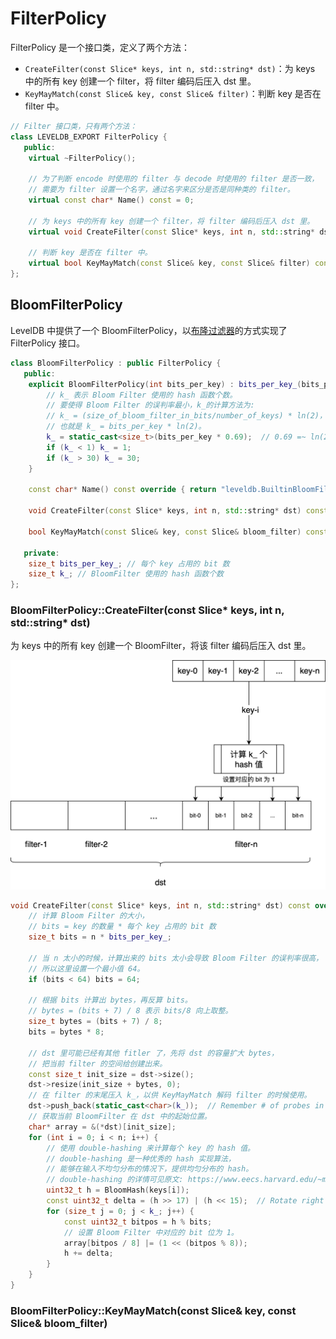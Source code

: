 # FilterPolicy 

FilterPolicy 是一个接口类，定义了两个方法：

- `CreateFilter(const Slice* keys, int n, std::string* dst)`：为 keys 中的所有 key 创建一个 filter，将 filter 编码后压入 dst 里。
- `KeyMayMatch(const Slice& key, const Slice& filter)`：判断 key 是否在 filter 中。

```c++
// Filter 接口类，只有两个方法：
class LEVELDB_EXPORT FilterPolicy {
   public:
    virtual ~FilterPolicy();

    // 为了判断 encode 时使用的 filter 与 decode 时使用的 filter 是否一致，
    // 需要为 filter 设置一个名字，通过名字来区分是否是同种类的 filter。
    virtual const char* Name() const = 0;

    // 为 keys 中的所有 key 创建一个 filter，将 filter 编码后压入 dst 里。
    virtual void CreateFilter(const Slice* keys, int n, std::string* dst) const = 0;

    // 判断 key 是否在 filter 中。
    virtual bool KeyMayMatch(const Slice& key, const Slice& filter) const = 0;
};
```

## BloomFilterPolicy

LevelDB 中提供了一个 BloomFilterPolicy，以[布隆过滤器](https://zh.wikipedia.org/wiki/%E5%B8%83%E9%9A%86%E8%BF%87%E6%BB%A4%E5%99%A8)的方式实现了 FilterPolicy 接口。

```c++
class BloomFilterPolicy : public FilterPolicy {
   public:
    explicit BloomFilterPolicy(int bits_per_key) : bits_per_key_(bits_per_key) {
        // k_ 表示 Bloom Filter 使用的 hash 函数个数。
        // 要使得 Bloom Filter 的误判率最小，k_的计算方法为:
        // k_ = (size_of_bloom_filter_in_bits/number_of_keys) * ln(2)，
        // 也就是 k_ = bits_per_key * ln(2)。
        k_ = static_cast<size_t>(bits_per_key * 0.69);  // 0.69 =~ ln(2)
        if (k_ < 1) k_ = 1;
        if (k_ > 30) k_ = 30;
    }

    const char* Name() const override { return "leveldb.BuiltinBloomFilter2"; }

    void CreateFilter(const Slice* keys, int n, std::string* dst) const override;

    bool KeyMayMatch(const Slice& key, const Slice& bloom_filter) const override;

   private:
    size_t bits_per_key_; // 每个 key 占用的 bit 数
    size_t k_; // BloomFilter 使用的 hash 函数个数
};
```

### BloomFilterPolicy::CreateFilter(const Slice* keys, int n, std::string* dst)

为 keys 中的所有 key 创建一个 BloomFilter，将该 filter 编码后压入 dst 里。

![BloomFilterPolicy](./image/BloomFilterPolicy.png)

```c++
void CreateFilter(const Slice* keys, int n, std::string* dst) const override {
    // 计算 Bloom Filter 的大小，
    // bits = key 的数量 * 每个 key 占用的 bit 数
    size_t bits = n * bits_per_key_;

    // 当 n 太小的时候，计算出来的 bits 太小会导致 Bloom Filter 的误判率很高，
    // 所以这里设置一个最小值 64。
    if (bits < 64) bits = 64;

    // 根据 bits 计算出 bytes，再反算 bits。
    // bytes = (bits + 7) / 8 表示 bits/8 向上取整。
    size_t bytes = (bits + 7) / 8;
    bits = bytes * 8;

    // dst 里可能已经有其他 fitler 了，先将 dst 的容量扩大 bytes，
    // 把当前 filter 的空间给创建出来。
    const size_t init_size = dst->size();
    dst->resize(init_size + bytes, 0);
    // 在 filter 的末尾压入 k_，以供 KeyMayMatch 解码 filter 的时候使用。
    dst->push_back(static_cast<char>(k_));  // Remember # of probes in filter
    // 获取当前 BloomFilter 在 dst 中的起始位置。
    char* array = &(*dst)[init_size];
    for (int i = 0; i < n; i++) {
        // 使用 double-hashing 来计算每个 key 的 hash 值。
        // double-hashing 是一种优秀的 hash 实现算法，
        // 能够在输入不均匀分布的情况下，提供均匀分布的 hash。
        // double-hashing 的详情可见原文: https://www.eecs.harvard.edu/~michaelm/postscripts/rsa2008.pdf
        uint32_t h = BloomHash(keys[i]);
        const uint32_t delta = (h >> 17) | (h << 15);  // Rotate right 17 bits
        for (size_t j = 0; j < k_; j++) {
            const uint32_t bitpos = h % bits;
            // 设置 Bloom Filter 中对应的 bit 位为 1。
            array[bitpos / 8] |= (1 << (bitpos % 8));
            h += delta;
        }
    }
}
```

### BloomFilterPolicy::KeyMayMatch(const Slice& key, const Slice& bloom_filter)

